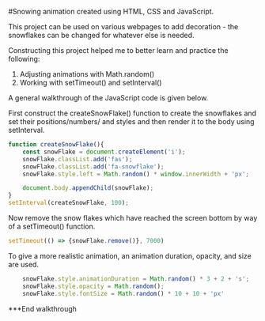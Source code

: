 #Snowing animation created using HTML, CSS and JavaScript.

This project can be used on various webpages to add decoration - the snowflakes can be changed for whatever else is needed.

Constructing this project helped me to better learn and practice the following:
1) Adjusting animations with Math.random()
2) Working with setTimeout() and setInterval()

A general walkthrough of the JavaScript code is given below.

First construct the createSnowFlake() function to create the snowflakes and set their positions/numbers/ and styles and then render it to the body using setInterval.
```JavaScript
function createSnowFlake(){
    const snowFlake = document.createElement('i');
    snowFlake.classList.add('fas');
    snowFlake.classList.add('fa-snowflake');
    snowFlake.style.left = Math.random() * window.innerWidth + 'px';

    document.body.appendChild(snowFlake);
}
setInterval(createSnowFlake, 100);
```


Now remove the snow flakes which have reached the screen bottom by way of a setTimeout() function.
```JavaScript
setTimeout(() => {snowFlake.remove()}, 7000)
```


To give a more realistic animation, an animation duration, opacity, and size are used.
```JavaScript
    snowFlake.style.animationDuration = Math.random() * 3 + 2 + 's';
    snowFlake.style.opacity = Math.random();
    snowFlake.style.fontSize = Math.random() * 10 + 10 + 'px'
```


***End walkthrough
